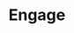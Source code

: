 ---
title: Engage
image: /assets/images/projects/project-engage.jpg
links:
  - name: Github
    url: 'https://github.com/hackla-engage'
  - name: Site
    url: 'https://sm.engage.town/'
looking: NLP engineers, Django developers (API), React developers, UX designers, anyone else...
location: Santa Monica
partner: City of Santa Monica
description: Engage is a civic participation platform. Currently in beta, Engage makes it easier for residents of Santa Monica, CA to offer their feedback on policy issues that City Council is considering. Engage aims to increase access for community stakeholders who are unable to attend public meetings or may otherwise feel unheard by their local government.
---